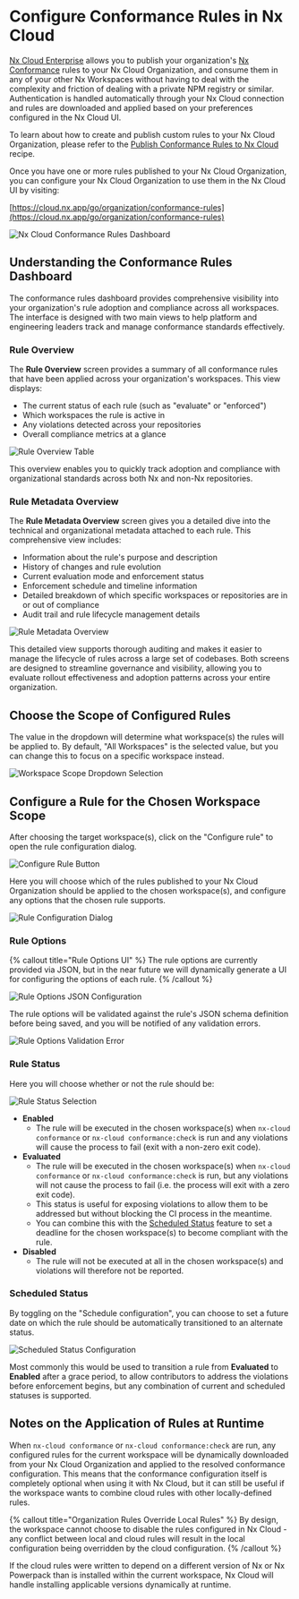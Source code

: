 # Configure Conformance Rules in Nx Cloud

[Nx Cloud Enterprise](/enterprise) allows you to publish your organization's [Nx Conformance](/nx-enterprise/powerpack/conformance) rules to your Nx Cloud Organization, and consume them in any of your other Nx Workspaces without having to deal with the complexity and friction of dealing with a private NPM registry or similar. Authentication is handled automatically through your Nx Cloud connection and rules are downloaded and applied based on your preferences configured in the Nx Cloud UI.

To learn about how to create and publish custom rules to your Nx Cloud Organization, please refer to the [Publish Conformance Rules to Nx Cloud](/ci/recipes/enterprise/conformance/publish-conformance-rules-to-nx-cloud) recipe.

Once you have one or more rules published to your Nx Cloud Organization, you can configure your Nx Cloud Organization to use them in the Nx Cloud UI by visiting:

[https://cloud.nx.app/go/organization/conformance-rules](https://cloud.nx.app/go/organization/conformance-rules)

![Nx Cloud Conformance Rules Dashboard](/docs/nx-cloud/enterprise/conformance/screenshots/conformance-rules-dashboard.png)

## Understanding the Conformance Rules Dashboard

The conformance rules dashboard provides comprehensive visibility into your organization's rule adoption and compliance across all workspaces. The interface is designed with two main views to help platform and engineering leaders track and manage conformance standards effectively.

### Rule Overview

The **Rule Overview** screen provides a summary of all conformance rules that have been applied across your organization's workspaces. This view displays:

- The current status of each rule (such as "evaluate" or "enforced")
- Which workspaces the rule is active in
- Any violations detected across your repositories
- Overall compliance metrics at a glance

![Rule Overview Table](/docs/nx-cloud/enterprise/conformance/screenshots/rule-overview-table.png)

This overview enables you to quickly track adoption and compliance with organizational standards across both Nx and non-Nx repositories.

### Rule Metadata Overview

The **Rule Metadata Overview** screen gives you a detailed dive into the technical and organizational metadata attached to each rule. This comprehensive view includes:

- Information about the rule's purpose and description
- History of changes and rule evolution
- Current evaluation mode and enforcement status
- Enforcement schedule and timeline information
- Detailed breakdown of which specific workspaces or repositories are in or out of compliance
- Audit trail and rule lifecycle management details

![Rule Metadata Overview](/docs/nx-cloud/enterprise/conformance/screenshots/rule-metadata-overview.png)

This detailed view supports thorough auditing and makes it easier to manage the lifecycle of rules across a large set of codebases. Both screens are designed to streamline governance and visibility, allowing you to evaluate rollout effectiveness and adoption patterns across your entire organization.

## Choose the Scope of Configured Rules

The value in the dropdown will determine what workspace(s) the rules will be applied to. By default, "All Workspaces" is the selected value, but you can change this to focus on a specific workspace instead.

![Workspace Scope Dropdown Selection](/docs/nx-cloud/enterprise/conformance/screenshots/workspace-scope-dropdown.png)

## Configure a Rule for the Chosen Workspace Scope

After choosing the target workspace(s), click on the "Configure rule" to open the rule configuration dialog.

![Configure Rule Button](/docs/nx-cloud/enterprise/conformance/screenshots/configure-rule-button.png)

Here you will choose which of the rules published to your Nx Cloud Organization should be applied to the chosen workspace(s), and configure any options that the chosen rule supports.

![Rule Configuration Dialog](/docs/nx-cloud/enterprise/conformance/screenshots/rule-configuration-dialog.png)

### Rule Options

{% callout title="Rule Options UI" %}
The rule options are currently provided via JSON, but in the near future we will dynamically generate a UI for configuring the options of each rule.
{% /callout %}

![Rule Options JSON Configuration](/docs/nx-cloud/enterprise/conformance/screenshots/rule-options-json.png)

The rule options will be validated against the rule's JSON schema definition before being saved, and you will be notified of any validation errors.

![Rule Options Validation Error](/docs/nx-cloud/enterprise/conformance/screenshots/rule-options-validation-error.png)

### Rule Status

Here you will choose whether or not the rule should be:

![Rule Status Selection](/docs/nx-cloud/enterprise/conformance/screenshots/rule-status-selection.png)

- **Enabled**
  - The rule will be executed in the chosen workspace(s) when `nx-cloud conformance` or `nx-cloud conformance:check` is run and any violations will cause the process to fail (exit with a non-zero exit code).
- **Evaluated**
  - The rule will be executed in the chosen workspace(s) when `nx-cloud conformance` or `nx-cloud conformance:check` is run, but any violations will not cause the process to fail (i.e. the process will exit with a zero exit code).
  - This status is useful for exposing violations to allow them to be addressed but without blocking the CI process in the meantime.
  - You can combine this with the [Scheduled Status](#scheduled-status) feature to set a deadline for the chosen workspace(s) to become compliant with the rule.
- **Disabled**
  - The rule will not be executed at all in the chosen workspace(s) and violations will therefore not be reported.

### Scheduled Status

By toggling on the "Schedule configuration", you can choose to set a future date on which the rule should be automatically transitioned to an alternate status.

![Scheduled Status Configuration](/docs/nx-cloud/enterprise/conformance/screenshots/scheduled-status-configuration.png)

Most commonly this would be used to transition a rule from **Evaluated** to **Enabled** after a grace period, to allow contributors to address the violations before enforcement begins, but any combination of current and scheduled statuses is supported.

## Notes on the Application of Rules at Runtime

When `nx-cloud conformance` or `nx-cloud conformance:check` are run, any configured rules for the current workspace will be dynamically downloaded from your Nx Cloud Organization and applied to the resolved conformance configuration. This means that the conformance configuration itself is completely optional when using it with Nx Cloud, but it can still be useful if the workspace wants to combine cloud rules with other locally-defined rules.

{% callout title="Organization Rules Override Local Rules" %}
By design, the workspace cannot choose to disable the rules configured in Nx Cloud - any conflict between local and cloud rules will result in the local configuration being overridden by the cloud configuration.
{% /callout %}

If the cloud rules were written to depend on a different version of Nx or Nx Powerpack than is installed within the current workspace, Nx Cloud will handle installing applicable versions dynamically at runtime.
